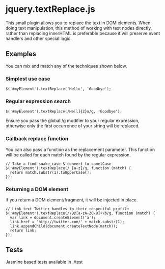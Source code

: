 # jquery.textReplace.js

This small plugin allows you to replace the text in DOM elements. When doing 
text manipulation, this method of working with text nodes directly, rather than 
replacing innerHTML is preferable because it will preserve event handlers and 
other special logic.

## Examples

You can mix and match any of the techniques shown below.

### Simplest use case

    $('#myElement').textReplace('Hello', 'Goodbye');

### Regular expression search

    $('#myElement').textReplace(/He[l]{2}o/g, 'Goodbye');
    
Ensure you pass the global /g modifier to your regular expression, otherwise 
only the first occurrence of your string will be replaced.

### Callback replace function

You can also pass a function as the replacement parameter. This function will be 
called for each match found by the regular expression.

    // Take a find snake_case & convert to camelCase
    $('#myElement').textReplace(/_[a-z]/g, function (match) {
      return match.substr(1).toUpperCase();
    });

### Returning a DOM element

If you return a DOM element/fragment, it will be injected in place.

    // Link text Twitter handles to their respectful profile
    $('#myElement').textReplace(/\B@[a-zA-Z0-9]+\b/g, function (match) {
      var link = document.createElement('a');
      link.href = 'http://twitter.com/' + match.substr(1);
      link.appendChild(document.createTextNode(match));
      return link;
    });

## Tests

Jasmine based tests available in ./test